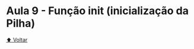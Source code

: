 # Aula 9 - Função init (inicialização da Pilha)

[:arrow_up: Voltar](https://github.com/Geofisicando/C-orientado-a-testes#%C3%ADndice)

